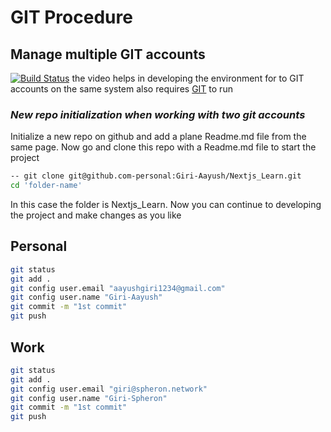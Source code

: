 # GIT Procedure

## Manage multiple GIT accounts

[![Build Status](https://img.shields.io/badge/%20-Youtube-red)](https://www.youtube.com/watch?v=lLgWWtOk7gk&t=37s)
the video helps in developing the environment for to GIT accounts on the same system
also requires [GIT](https://git-scm.com/) to run

### _New repo initialization when working with two git accounts_

Initialize a new repo on github and add a plane Readme.md file from the same page.
Now go and clone this repo with a Readme.md file to start the project

```sh
-- git clone git@github.com-personal:Giri-Aayush/Nextjs_Learn.git
cd 'folder-name'
```

In this case the folder is Nextjs_Learn.
Now you can continue to developing the project and make changes as you like

## Personal
```sh
git status
git add .
git config user.email "aayushgiri1234@gmail.com"
git config user.name "Giri-Aayush"
git commit -m "1st commit"
git push
```

## Work
```sh
git status
git add .
git config user.email "giri@spheron.network"
git config user.name "Giri-Spheron"
git commit -m "1st commit"
git push
```
